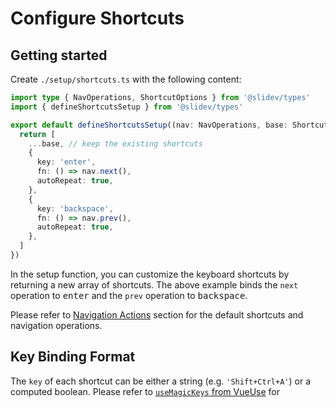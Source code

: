 # Configure Shortcuts

<Environment type="client" />

## Getting started

Create `./setup/shortcuts.ts` with the following content:

```ts twoslash [./setup/shortcuts.ts]
import type { NavOperations, ShortcutOptions } from '@slidev/types'
import { defineShortcutsSetup } from '@slidev/types'

export default defineShortcutsSetup((nav: NavOperations, base: ShortcutOptions[]) => {
  return [
    ...base, // keep the existing shortcuts
    {
      key: 'enter',
      fn: () => nav.next(),
      autoRepeat: true,
    },
    {
      key: 'backspace',
      fn: () => nav.prev(),
      autoRepeat: true,
    },
  ]
})
```

In the setup function, you can customize the keyboard shortcuts by returning a new array of shortcuts. The above example binds the `next` operation to <kbd>enter</kbd> and the `prev` operation to <kbd>backspace</kbd>.

Please refer to [Navigation Actions](../guide/ui#navigation-actions) section for the default shortcuts and navigation operations.

## Key Binding Format

The `key` of each shortcut can be either a string (e.g. `'Shift+Ctrl+A'`) or a computed boolean. Please refer to [`useMagicKeys` from VueUse](https://vueuse.org/core/useMagicKeys/) for
